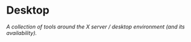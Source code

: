 # Desktop

_A collection of tools around the X server / desktop environment (and its availability)._
